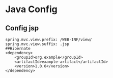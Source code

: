  # Java Config

## Config jsp
```properties
spring.mvc.view.prefix: /WEB-INF/view/
spring.mvc.view.suffix: .jsp
##Hibernate
<dependency>
    <groupId>org.example</groupId>
    <artifactId>example-artifact</artifactId>
    <version>1.0.0</version>
</dependency>


